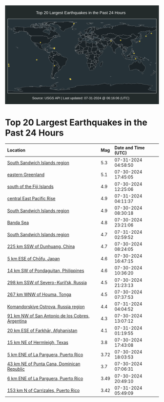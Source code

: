 ![Map](./map.png)

# Top 20 Largest Earthquakes in the Past 24 Hours

| Location | Mag | Date and Time (UTC) |
|:---|:---|:---|
| [South Sandwich Islands region](https://earthquake.usgs.gov/earthquakes/eventpage/us6000nh1h) | 5.3 | 07-31-2024 04:58:50 |
| [eastern Greenland](https://earthquake.usgs.gov/earthquakes/eventpage/us6000ngxw) | 5.1 | 07-30-2024 17:45:05 |
| [south of the Fiji Islands](https://earthquake.usgs.gov/earthquakes/eventpage/us6000ngvu) | 4.9 | 07-30-2024 12:25:06 |
| [central East Pacific Rise](https://earthquake.usgs.gov/earthquakes/eventpage/us6000nh15) | 4.9 | 07-31-2024 04:11:37 |
| [South Sandwich Islands region](https://earthquake.usgs.gov/earthquakes/eventpage/us6000nguz) | 4.9 | 07-30-2024 08:30:18 |
| [Banda Sea](https://earthquake.usgs.gov/earthquakes/eventpage/us6000ngzx) | 4.8 | 07-30-2024 23:21:06 |
| [South Sandwich Islands region](https://earthquake.usgs.gov/earthquakes/eventpage/us6000nh0n) | 4.7 | 07-31-2024 02:59:52 |
| [225 km SSW of Dunhuang, China](https://earthquake.usgs.gov/earthquakes/eventpage/us6000nguu) | 4.7 | 07-30-2024 08:24:05 |
| [5 km ESE of Chōfu, Japan](https://earthquake.usgs.gov/earthquakes/eventpage/us6000ngwt) | 4.6 | 07-30-2024 16:47:15 |
| [14 km SW of Pondaguitan, Philippines](https://earthquake.usgs.gov/earthquakes/eventpage/us6000ngvb) | 4.6 | 07-30-2024 10:36:20 |
| [298 km SSW of Severo-Kuril’sk, Russia](https://earthquake.usgs.gov/earthquakes/eventpage/us6000ngz7) | 4.5 | 07-30-2024 21:23:13 |
| [267 km WNW of Houma, Tonga](https://earthquake.usgs.gov/earthquakes/eventpage/us6000ngun) | 4.5 | 07-30-2024 07:37:53 |
| [Komandorskiye Ostrova, Russia region](https://earthquake.usgs.gov/earthquakes/eventpage/us6000nh11) | 4.4 | 07-31-2024 04:04:52 |
| [91 km NW of San Antonio de los Cobres, Argentina](https://earthquake.usgs.gov/earthquakes/eventpage/us6000ngvy) | 4.3 | 07-30-2024 13:07:12 |
| [20 km ESE of Farkhār, Afghanistan](https://earthquake.usgs.gov/earthquakes/eventpage/us6000nh0d) | 4.1 | 07-31-2024 01:19:55 |
| [15 km NE of Hermleigh, Texas](https://earthquake.usgs.gov/earthquakes/eventpage/tx2024owwf) | 3.8 | 07-30-2024 17:43:08 |
| [5 km ENE of La Parguera, Puerto Rico](https://earthquake.usgs.gov/earthquakes/eventpage/pr2024212001) | 3.72 | 07-30-2024 18:03:53 |
| [43 km NE of Punta Cana, Dominican Republic](https://earthquake.usgs.gov/earthquakes/eventpage/pr2024212000) | 3.7 | 07-30-2024 07:06:31 |
| [6 km ENE of La Parguera, Puerto Rico](https://earthquake.usgs.gov/earthquakes/eventpage/pr2024212002) | 3.49 | 07-30-2024 20:49:10 |
| [153 km N of Carrizales, Puerto Rico](https://earthquake.usgs.gov/earthquakes/eventpage/pr71456588) | 3.42 | 07-31-2024 05:49:09 |
